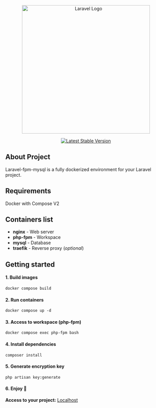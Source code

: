 <p align="center"><a href="https://laravel.com" target="_blank"><img src="https://raw.githubusercontent.com/laravel/art/master/logo-lockup/5%20SVG/2%20CMYK/1%20Full%20Color/laravel-logolockup-cmyk-red.svg" width="400" alt="Laravel Logo"></a></p>

<p align="center">
<a href="https://packagist.org/packages/laravel/framework"><img src="https://img.shields.io/packagist/v/laravel/framework" alt="Latest Stable Version"></a>
</p>

## About Project

Laravel-fpm-mysql is a fully dockerized environment for your Laravel project.

## Requirements

Docker with Compose V2

## Containers list

- **nginx** - Web server
- **php-fpm** - Workspace
- **mysql** - Database
- **traefik** - Reverse proxy (*optional*)

## Getting started

#### 1. Build images

```shell
docker compose build
```

#### 2. Run containers

```shell
docker compose up -d
```

#### 3. Access to workspace (php-fpm)

```shell
docker compose exec php-fpm bash
```

#### 4. Install dependencies

```shell
composer install
```

#### 5. Generate encryption key
```shell
php artisan key:generate
```

#### 6. Enjoy 💙

**Access to your project:** [Localhost](http://localhost)

